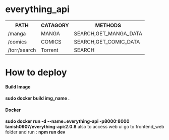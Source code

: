 # everything_api

<table>
    <tr>
        <th>PATH</th>   
        <th>CATAGORY</th>
        <th>METHODS</th>
    </tr>
    <tr><td>/manga</td><td>MANGA</td><td>SEARCH,GET_MANGA_DATA</td></tr>
    <tr><td>/comics</td><td>COMICS</td><td>SEARCH,GET_COMIC_DATA</td></tr>
    <tr><td>/torr/search</td><td>Torrent</td><td>SEARCH</td></tr>
</table>
<h1>How to deploy</h1>
<h4>Build Image<h4>
<b>sudo docker build img_name .</b>
<h4>Docker</h4>
<b>sudo docker run -d --name=everything-api -p8000:8000  tanish0907/everything-api:2.0.8</b>
also to access web ui go to frontend_web folder and run :
<b>npm run dev</b>


